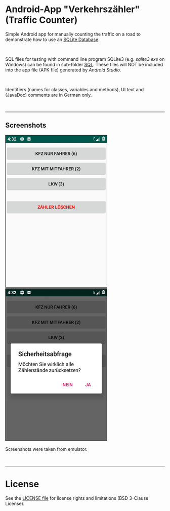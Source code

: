 # Android-App "Verkehrszähler" (Traffic Counter)


Simple Android app for manually counting the traffic on a road to demonstrate how to use an
[SQLite Database](https://developer.android.com/training/data-storage/sqlite).

<br>

SQL files for testing with command line program SQLite3 (e.g. *sqlite3.exe* on Windows) can be found in sub-folder [SQL](SQL/).
These files will NOT be included into the app file (APK file) generated by *Android Studio*.

<br>

Identifiers (names for classes, variables and methods), UI text and (JavaDoc) comments are in German only.

<br>

----
## Screenshots

![Screenshot 1](screenshot_1.png)  ![Screenshot 2](screenshot_2.png)

Screenshots were taken from emulator.

<br>

----
# License

See the [LICENSE file](LICENSE.md) for license rights and limitations (BSD 3-Clause License).
